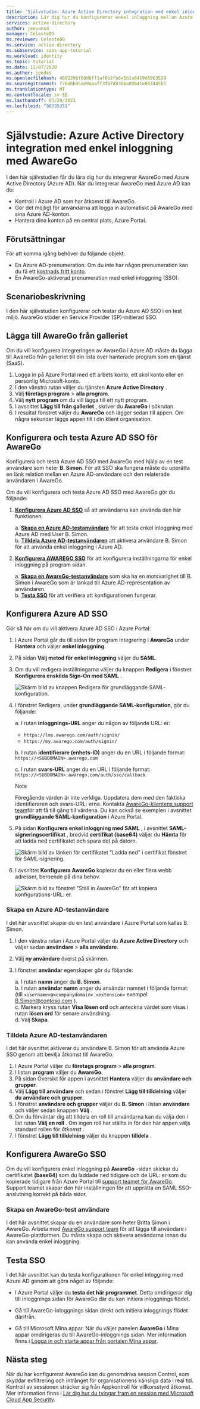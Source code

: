 ```yaml
---
title: 'Självstudie: Azure Active Directory integration med enkel inloggning (SSO) med AwareGo | Microsoft Docs'
description: Lär dig hur du konfigurerar enkel inloggning mellan Azure Active Directory och AwareGo.
services: active-directory
author: jeevansd
manager: CelesteDG
ms.reviewer: CelesteDG
ms.service: active-directory
ms.subservice: saas-app-tutorial
ms.workload: identity
ms.topic: tutorial
ms.date: 12/07/2020
ms.author: jeedes
ms.openlocfilehash: 4682396f68d6ff1af0b2fb6a5b1a8419d6963529
ms.sourcegitcommit: f28ebb95ae9aaaff3f87d8388a09b41e0b3445b5
ms.translationtype: MT
ms.contentlocale: sv-SE
ms.lasthandoff: 03/29/2021
ms.locfileid: "98735351"
---
```

# <a name="tutorial-azure-active-directory-single-sign-on-integration-with-awarego"></a>Självstudie: Azure Active Directory integration med enkel inloggning med AwareGo

I den här självstudien får du lära dig hur du integrerar AwareGo med Azure Active Directory (Azure AD). När du integrerar AwareGo med Azure AD kan du:

* Kontroll i Azure AD som har åtkomst till AwareGo.
* Gör det möjligt för användarna att logga in automatiskt på AwareGo med sina Azure AD-konton.
* Hantera dina konton på en central plats, Azure Portal.

## <a name="prerequisites"></a>Förutsättningar

För att komma igång behöver du följande objekt:

* En Azure AD-prenumeration. Om du inte har någon prenumeration kan du få ett [kostnads fritt konto](https://azure.microsoft.com/free/).
* En AwareGo-aktiverad prenumeration med enkel inloggning (SSO).

## <a name="scenario-description"></a>Scenariobeskrivning

I den här självstudien konfigurerar och testar du Azure AD SSO i en test miljö. AwareGo stöder en Service Provider (SP)-initierad SSO.


## <a name="adding-awarego-from-the-gallery"></a>Lägga till AwareGo från galleriet

Om du vill konfigurera integreringen av AwareGo i Azure AD måste du lägga till AwareGo från galleriet till din lista över hanterade program som en tjänst (SaaS).

1. Logga in på Azure Portal med ett arbets konto, ett skol konto eller en personlig Microsoft-konto.
1. I den vänstra rutan väljer du tjänsten **Azure Active Directory** .
1. Välj **företags program**  >  **alla program**.
1. Välj **nytt program** om du vill lägga till ett nytt program.
1. I avsnittet **Lägg till från galleriet** , skriver du **AwareGo** i sökrutan.
1. I resultat fönstret väljer du **AwareGo** och lägger sedan till appen. Om några sekunder läggs appen till i din klient organisation.


## <a name="configure-and-test-azure-ad-sso-for-awarego"></a>Konfigurera och testa Azure AD SSO för AwareGo

Konfigurera och testa Azure AD SSO med AwareGo med hjälp av en test användare som heter **B. Simon**. För att SSO ska fungera måste du upprätta en länk relation mellan en Azure AD-användare och den relaterade användaren i AwareGo.

Om du vill konfigurera och testa Azure AD SSO med AwareGo gör du följande:

1. **[Konfigurera Azure AD SSO](#configure-azure-ad-sso)** så att användarna kan använda den här funktionen.  

    a. **[Skapa en Azure AD-testanvändare](#create-an-azure-ad-test-user)** för att testa enkel inloggning med Azure AD med User B. Simon.  
    b. **[Tilldela Azure AD-testanvändaren](#assign-the-azure-ad-test-user)** att aktivera användare B. Simon för att använda enkel inloggning i Azure AD.  

1. **[Konfigurera AWAREGO SSO](#configure-awarego-sso)** för att konfigurera inställningarna för enkel inloggning på program sidan.

    a. **[Skapa en AwareGo-testanvändare](#create-an-awarego-test-user)** som ska ha en motsvarighet till B. Simon i AwareGo som är länkad till Azure AD-representation av användaren.  
    b. **[Testa SSO](#test-sso)** för att verifiera att konfigurationen fungerar.

## <a name="configure-azure-ad-sso"></a>Konfigurera Azure AD SSO

Gör så här om du vill aktivera Azure AD SSO i Azure Portal:

1. I Azure Portal går du till sidan för program integrering i **AwareGo** under **Hantera** och väljer **enkel inloggning**.
1. På sidan **Välj metod för enkel inloggning** väljer du **SAML**.
1. Om du vill redigera inställningarna väljer du knappen **Redigera** i fönstret **Konfigurera enskilda Sign-On med SAML** .

   ![Skärm bild av knappen Redigera för grundläggande SAML-konfiguration.](common/edit-urls.png)

1. I fönstret Redigera, under **grundläggande SAML-konfiguration**, gör du följande:

    a. I rutan **inloggnings-URL** anger du någon av följande URL: er:

    * `https://lms.awarego.com/auth/signin/` 
    * `https://my.awarego.com/auth/signin/`

    b. I rutan **identifierare (enhets-ID)** anger du en URL i följande format: `https://<SUBDOMAIN>.awarego.com`

    c. I rutan **svars-URL** anger du en URL i följande format: `https://<SUBDOMAIN>.awarego.com/auth/sso/callback`

    > [!NOTE]
    > Föregående värden är inte verkliga. Uppdatera dem med den faktiska identifieraren och svars-URL: erna. Kontakta [AwareGo-klientens support team](mailto:support@awarego.com)för att få till gång till värdena. Du kan också se exemplen i avsnittet **grundläggande SAML-konfiguration** i Azure Portal.

1. På sidan **Konfigurera enkel inloggning med SAML** , i avsnittet **SAML-signeringscertifikat** , bredvid **certifikat (base64)** väljer du **Hämta** för att ladda ned certifikatet och spara det på datorn.

    ![Skärm bild av länken för certifikatet "Ladda ned" i certifikat fönstret för SAML-signering.](common/certificatebase64.png)

1. I avsnittet **Konfigurera AwareGo** kopierar du en eller flera webb adresser, beroende på dina behov.

    ![Skärm bild av fönstret "Ställ in AwareGo" för att kopiera konfigurations-URL: er.](common/copy-configuration-urls.png)

### <a name="create-an-azure-ad-test-user"></a>Skapa en Azure AD-testanvändare

I det här avsnittet skapar du en test användare i Azure Portal som kallas B. Simon.

1. I den vänstra rutan i Azure Portal väljer du **Azure Active Directory** och väljer sedan **användare**  >  **alla användare**.
1. Välj **ny användare** överst på skärmen.
1. I fönstret **användar** egenskaper gör du följande:

   a. I rutan **namn** anger du **B. Simon**.  
   b. I rutan **användar namn** anger du användar namnet i följande format: (till `<username>@<companydomain>.<extension>` exempel B.Simon@contoso.com ).  
   c. Markera kryss rutan **Visa lösen ord** och anteckna värdet som visas i rutan **lösen ord** för senare användning.  
   d. Välj **Skapa**.

### <a name="assign-the-azure-ad-test-user"></a>Tilldela Azure AD-testanvändaren

I det här avsnittet aktiverar du användare B. Simon för att använda Azure SSO genom att bevilja åtkomst till AwareGo.

1. I Azure Portal väljer du **företags program**  >  **alla program**.
1. I listan **program** väljer du **AwareGo**.
1. På sidan Översikt för appen i avsnittet **Hantera** väljer du **användare och grupper**.
1. Välj **Lägg till användare** och sedan i fönstret **Lägg till tilldelning** väljer **du användare och grupper**.
1. I fönstret **användare och grupper** väljer du **B. Simon** i listan **användare** och väljer sedan knappen **Välj** .
1. Om du förväntar dig att tilldela en roll till användarna kan du välja den i list rutan **Välj en roll** . Om ingen roll har ställts in för den här appen väljs standard rollen för *åtkomst* .
1. I fönstret **Lägg till tilldelning** väljer du knappen **tilldela** .

## <a name="configure-awarego-sso"></a>Konfigurera AwareGo SSO

Om du vill konfigurera enkel inloggning på **AwareGo** -sidan skickar du certifikatet **(base64)** som du laddade ned tidigare och de URL: er som du kopierade tidigare från Azure Portal till [support teamet för AwareGo](mailto:support@awarego.com). Support teamet skapar den här inställningen för att upprätta en SAML SSO-anslutning korrekt på båda sidor.

### <a name="create-an-awarego-test-user"></a>Skapa en AwareGo-test användare

I det här avsnittet skapar du en användare som heter Britta Simon i AwareGo. Arbeta med [AwareGo support team](mailto:support@awarego.com) för att lägga till användare i AwareGo-plattformen. Du måste skapa och aktivera användarna innan du kan använda enkel inloggning.

## <a name="test-sso"></a>Testa SSO 

I det här avsnittet kan du testa konfigurationen för enkel inloggning med Azure AD genom att göra något av följande: 

* I Azure Portal väljer du **testa det här programmet**. Detta omdirigerar dig till inloggnings sidan för AwareGo där du kan initiera inloggnings flödet. 

* Gå till AwareGo-inloggnings sidan direkt och initiera inloggnings flödet därifrån.

* Gå till Microsoft Mina appar. När du väljer panelen **AwareGo** i Mina appar omdirigeras du till AwareGo-inloggnings sidan. Mer information finns i [Logga in och starta appar från portalen Mina appar](../user-help/my-apps-portal-end-user-access.md).


## <a name="next-steps"></a>Nästa steg

När du har konfigurerat AwareGo kan du genomdriva session Control, som skyddar exfiltrering och intrånget för organisationens känsliga data i real tid. Kontroll av sessionen sträcker sig från Appkontroll för villkorsstyrd åtkomst. Mer information finns i [Lär dig hur du tvingar fram en session med Microsoft Cloud App Security](/cloud-app-security/proxy-deployment-any-app).